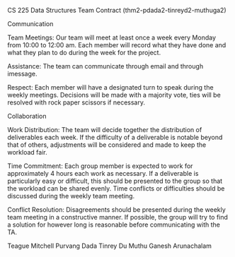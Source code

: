 CS 225 Data Structures
Team Contract (thm2-pdada2-tinreyd2-muthuga2)

Communication

Team Meetings: Our team will meet at least once a week every Monday from 10:00 to 12:00 am. Each member will record what they have done and what they plan to do during the week for the project.

Assistance: The team can communicate through email and through imessage.

Respect: Each member will have a designated turn to speak during the weekly meetings. Decisions will be made with a majority vote, ties will be resolved with rock paper scissors if necessary.



Collaboration

Work Distribution: The team will decide together the distribution of deliverables each week. If the difficulty of a deliverable is notable beyond that of others, adjustments will be considered and made to keep the workload fair.

Time Commitment: Each group member is expected to work for approximately 4 hours each work as necessary. If a deliverable is particularly easy or difficult, this should be presented to the group so that the workload can be shared evenly. Time conflicts or difficulties should be discussed during the weekly team meeting.

Conflict Resolution: Disagreements should be presented during the weekly team meeting in a constructive manner. If possible, the group will try to find a solution for however long is reasonable before communicating with the TA.

Teague Mitchell
Purvang Dada
Tinrey Du
Muthu Ganesh Arunachalam

